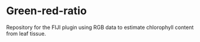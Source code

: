 # Green-red-ratio
Repository for the FIJI plugin using RGB data to estimate chlorophyll content from leaf tissue.
